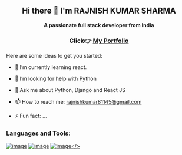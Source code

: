 ## <div align='center'> Hi there 👋 I'm RAJNISH KUMAR SHARMA </div>

**<div align='center'> A passionate full stack developer from India </div>**
<h3 align='center'>Click👉 <a href="https://rajnissharma.github.io/My-Portfolio-/">My Portfolio</a> </h3>
Here are some ideas to get you started:

<!-- - 🔭 I’m currently working on ... -->
- 🌱 I’m currently learning react.
<!-- - 👯 I’m looking to collaborate on ... -->
- 🤔 I’m looking for help with Python
  
- 💬 Ask me about Python, Django and React JS
  
- 📫 How to reach me: rajnishkumar81145@gmail.com
<!-- - 😄 Pronouns: ... -->
- ⚡ Fun fact: ...
  
### Languages and Tools:

<a href="https://www.w3schools.com/python/default.asp">![image](https://github.com/user-attachments/assets/3db7cc52-7759-41a3-a66b-10316ab5a065)</a>
<a href="https://www.jetbrains.com/pycharm/editions/">![image](https://github.com/user-attachments/assets/d3e1ba38-591f-445f-8654-8f33e328f205)</a>
<a href="[https://code.visualstudio.com/](https://code.visualstudio.com/download)">![image](https://github.com/user-attachments/assets/de7bc12a-5c0b-4b89-92d3-121b3a845668)</>
